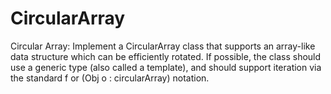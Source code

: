 # CircularArray
Circular Array: Implement a CircularArray class that supports an array-like data structure which can be efficiently rotated. If possible, the class should use a generic type (also called a template), and should support iteration via the standard f or (Obj o : circularArray) notation.
